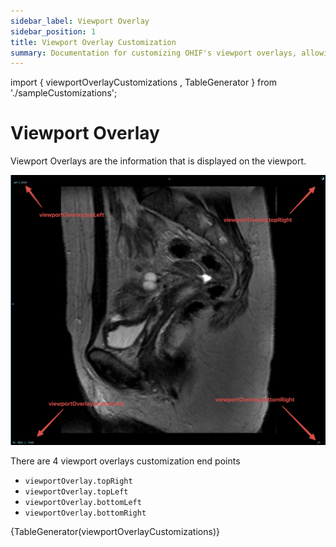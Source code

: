```yaml
---
sidebar_label: Viewport Overlay
sidebar_position: 1
title: Viewport Overlay Customization
summary: Documentation for customizing OHIF's viewport overlays, allowing configuration of the information displayed in each corner (top-right, top-left, bottom-left, bottom-right) of medical imaging viewports.
---
```

import { viewportOverlayCustomizations , TableGenerator } from './sampleCustomizations';

# Viewport Overlay

Viewport Overlays are the information that is displayed on the viewport.

![](../../../assets/img/viewportOverlay-customization.png)

There are 4 viewport overlays customization end points

- `viewportOverlay.topRight`
- `viewportOverlay.topLeft`
- `viewportOverlay.bottomLeft`
- `viewportOverlay.bottomRight`



{TableGenerator(viewportOverlayCustomizations)}
